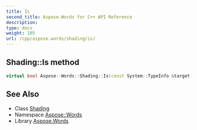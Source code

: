 ```yaml
---
title: Is
second_title: Aspose.Words for C++ API Reference
description: 
type: docs
weight: 105
url: /cpp/aspose.words/shading/is/
---
```

## Shading::Is method




```cpp
virtual bool Aspose::Words::Shading::Is(const System::TypeInfo &target) const override
```

## See Also

* Class [Shading](../)
* Namespace [Aspose::Words](../../)
* Library [Aspose.Words](../../../)
